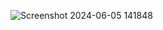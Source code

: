 ![Screenshot 2024-06-05 141848](https://github.com/owais8113/ESP32-LoRa-Bidirectional-Communication/assets/127936539/52e234fe-04b6-4b4f-a88a-38987f5790c2)
